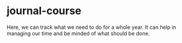 # journal-course
Here, we can track what we need to do for a whole year. It can help in managing our time and be minded of what should be done.
